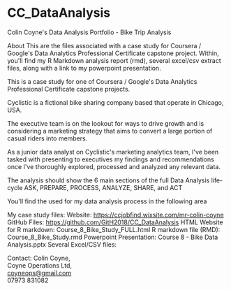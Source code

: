 # CC_DataAnalysis
Colin Coyne's Data Analysis Portfolio - Bike Trip Analysis

About
This are the files associated with a case study for Coursera / Google's Data Analytics Professional Certificate capstone project. 
Within, you'll find my R Markdown analysis report (rmd), several excel/csv extract files,  along with a link to my powerpoint presentation.

This is a case study for one of Coursera / Google's Data Analytics Professional Certificate capstone projects.

Cyclistic is a fictional bike sharing company based that operate in Chicago, USA.

The executive team is on the lookout for ways to drive growth and is considering a marketing strategy that aims to convert a large portion of casual riders into members.

As a junior data analyst on Cyclistic's marketing analytics team, I've been tasked with presenting to executives my findings and recommendations once I've thoroughly explored, processed and analyzed any relevant data.

The analysis should show the 6 main sections of the full Data Analysis life-cycle 
ASK, PREPARE, PROCESS, ANALYZE, SHARE, and ACT

You'll find the used for my data analysis process in the following area

My case study files:
Website:                      https://ccjobfind.wixsite.com/mr-colin-coyne
GitHub Files:                 https://github.com/GitH2018/CC_DataAnalysis 
HTML Website for R markdown:  Course_8_Bike_Study_FULL.html 
R markdown file (RMD):        Course_8_Bike_Study.rmd
Powerpoint Presentation:      Course 8 - Bike Data Analysis.pptx
Several Excel/CSV files:

Contact: Colin Coyne,  
         Coyne Operations Ltd,  
         coyneops@gmail.com   
         07973 831082
